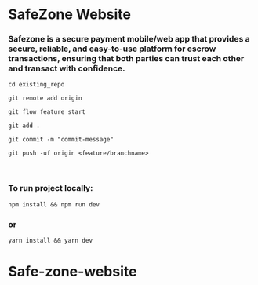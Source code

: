 <h1>SafeZone Website</h1>

<h3>Safezone is a secure payment mobile/web app that provides a secure, reliable, and easy-to-use platform for escrow transactions, ensuring that both parties can trust each other and transact with confidence.</h3>


<code>cd existing_repo</code>

<code>git remote add origin <repo-url></code>

<code>git flow feature start <branchname> <checkout-branch></code>

<code>git add .</code>

<code>git commit -m "commit-message"</code>

<code>git push -uf origin <feature/branchname></code>

<br/>
<h3>To run project locally:</h3>

<code>npm install && npm run dev</code>

<h3>or</h3>

<code>yarn install && yarn dev</code>
# Safe-zone-website
